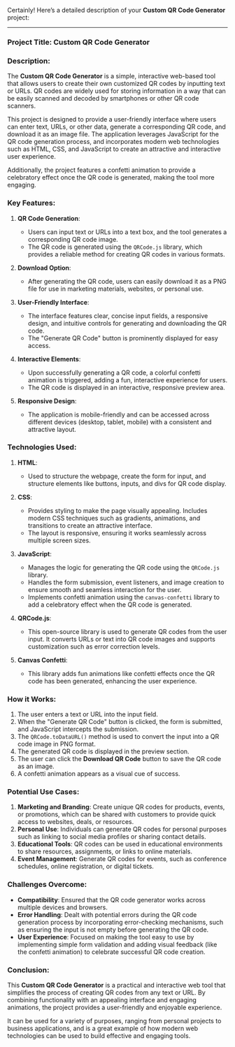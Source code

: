 Certainly! Here’s a detailed description of your **Custom QR Code Generator** project:

---

### **Project Title:** Custom QR Code Generator

### **Description:**
The **Custom QR Code Generator** is a simple, interactive web-based tool that allows users to create their own customized QR codes by inputting text or URLs. QR codes are widely used for storing information in a way that can be easily scanned and decoded by smartphones or other QR code scanners.

This project is designed to provide a user-friendly interface where users can enter text, URLs, or other data, generate a corresponding QR code, and download it as an image file. The application leverages JavaScript for the QR code generation process, and incorporates modern web technologies such as HTML, CSS, and JavaScript to create an attractive and interactive user experience.

Additionally, the project features a confetti animation to provide a celebratory effect once the QR code is generated, making the tool more engaging.

### **Key Features:**
1. **QR Code Generation**: 
   - Users can input text or URLs into a text box, and the tool generates a corresponding QR code image.
   - The QR code is generated using the `QRCode.js` library, which provides a reliable method for creating QR codes in various formats.

2. **Download Option**:
   - After generating the QR code, users can easily download it as a PNG file for use in marketing materials, websites, or personal use.

3. **User-Friendly Interface**:
   - The interface features clear, concise input fields, a responsive design, and intuitive controls for generating and downloading the QR code.
   - The "Generate QR Code" button is prominently displayed for easy access.

4. **Interactive Elements**:
   - Upon successfully generating a QR code, a colorful confetti animation is triggered, adding a fun, interactive experience for users.
   - The QR code is displayed in an interactive, responsive preview area.

5. **Responsive Design**:
   - The application is mobile-friendly and can be accessed across different devices (desktop, tablet, mobile) with a consistent and attractive layout.

### **Technologies Used:**
1. **HTML**:
   - Used to structure the webpage, create the form for input, and structure elements like buttons, inputs, and divs for QR code display.
   
2. **CSS**:
   - Provides styling to make the page visually appealing. Includes modern CSS techniques such as gradients, animations, and transitions to create an attractive interface.
   - The layout is responsive, ensuring it works seamlessly across multiple screen sizes.

3. **JavaScript**:
   - Manages the logic for generating the QR code using the `QRCode.js` library.
   - Handles the form submission, event listeners, and image creation to ensure smooth and seamless interaction for the user.
   - Implements confetti animation using the `canvas-confetti` library to add a celebratory effect when the QR code is generated.

4. **QRCode.js**:
   - This open-source library is used to generate QR codes from the user input. It converts URLs or text into QR code images and supports customization such as error correction levels.

5. **Canvas Confetti**:
   - This library adds fun animations like confetti effects once the QR code has been generated, enhancing the user experience.

### **How it Works:**
1. The user enters a text or URL into the input field.
2. When the "Generate QR Code" button is clicked, the form is submitted, and JavaScript intercepts the submission.
3. The `QRCode.toDataURL()` method is used to convert the input into a QR code image in PNG format.
4. The generated QR code is displayed in the preview section.
5. The user can click the **Download QR Code** button to save the QR code as an image.
6. A confetti animation appears as a visual cue of success.

### **Potential Use Cases:**
1. **Marketing and Branding**: Create unique QR codes for products, events, or promotions, which can be shared with customers to provide quick access to websites, deals, or resources.
2. **Personal Use**: Individuals can generate QR codes for personal purposes such as linking to social media profiles or sharing contact details.
3. **Educational Tools**: QR codes can be used in educational environments to share resources, assignments, or links to online materials.
4. **Event Management**: Generate QR codes for events, such as conference schedules, online registration, or digital tickets.

### **Challenges Overcome:**
- **Compatibility**: Ensured that the QR code generator works across multiple devices and browsers.
- **Error Handling**: Dealt with potential errors during the QR code generation process by incorporating error-checking mechanisms, such as ensuring the input is not empty before generating the QR code.
- **User Experience**: Focused on making the tool easy to use by implementing simple form validation and adding visual feedback (like the confetti animation) to celebrate successful QR code creation.

### **Conclusion:**
This **Custom QR Code Generator** is a practical and interactive web tool that simplifies the process of creating QR codes from any text or URL. By combining functionality with an appealing interface and engaging animations, the project provides a user-friendly and enjoyable experience. 

It can be used for a variety of purposes, ranging from personal projects to business applications, and is a great example of how modern web technologies can be used to build effective and engaging tools.

